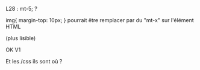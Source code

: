 L28 :       mt-5;         ?

img{ margin-top: 10px; }      pourrait être remplacer par du "mt-x" sur l'élément HTML

<div class = "my-3">      
<div class="my-3"> (plus lisible)

OK V1


Et les /css ils sont où ?

